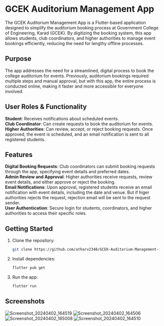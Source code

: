 # GCEK Auditorium Management App
The GCEK Auditorium Management App is a Flutter-based application designed to simplify the auditorium booking process at Government College of Engineering, Karad (GCEK). By digitizing the booking system, this app allows students, club coordinators, and higher authorities to manage event bookings efficiently, reducing the need for lengthy offline processes.

## Purpose
The app addresses the need for a streamlined, digital process to book the college auditorium for events. Previously, auditorium bookings required multiple steps and manual approval, but with this app, the entire process is conducted online, making it faster and more accessible for everyone involved.

## User Roles & Functionality
**Student**: Receives notifications about scheduled events.  
**Club Coordinator**: Can create requests to book the auditorium for events.  
**Higher Authorities**: Can review, accept, or reject booking requests. Once approved, the event is scheduled, and an email notification is sent to all registered students.  

## Features
**Digital Booking Requests**: Club coordinators can submit booking requests through the app, specifying event details and preferred dates.  
**Admin Review and Approval**: Higher authorities receive requests, review event details, and either approve or reject the booking.  
**Email Notifications**: Upon approval, registered students receive an email notification with event details, including the date and venue. But if higer authorities rejects the request, rejection email will be sent to the request sender.   
**User Authentication**: Secure login for students, coordinators, and higher authorities to access their specific roles.  

## Getting Started

1. Clone the repository:

   ```bash
   git clone https://github.com/atharv2348/GCEK-Auditorium-Management-App.git

2. Install dependencies:

   ```bash
   flutter pub get

3. Run the app:

   ```bash
   flutter run

## Screenshots

![Screenshot_20240402_164519](https://github.com/user-attachments/assets/48d51382-25ad-4e9e-8849-58245a2e7bd5)
![Screenshot_20240402_164506](https://github.com/user-attachments/assets/a44200a7-bbaf-44fc-87dd-b3816af7fa87)
![Screenshot_20240402_165008](https://github.com/user-attachments/assets/a6d9864a-f726-4f31-90cf-d2b0140802ff)
![Screenshot_20240402_164510](https://github.com/user-attachments/assets/f3c53edb-2018-4f1e-a3ee-35cc32e47fa6)

